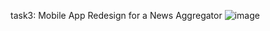 task3:
Mobile App Redesign for a News Aggregator
![image](https://github.com/shalini22121/codeclause/assets/142773026/d2aad43e-81ca-4251-bd30-83f1e0c3e3b6)
